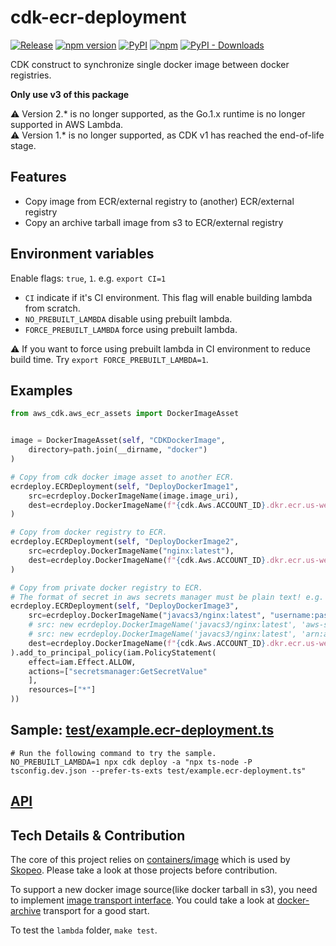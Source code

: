 # cdk-ecr-deployment

[![Release](https://github.com/cdklabs/cdk-ecr-deployment/actions/workflows/release.yml/badge.svg)](https://github.com/cdklabs/cdk-ecr-deployment/actions/workflows/release.yml)
[![npm version](https://img.shields.io/npm/v/cdk-ecr-deployment)](https://www.npmjs.com/package/cdk-ecr-deployment)
[![PyPI](https://img.shields.io/pypi/v/cdk-ecr-deployment)](https://pypi.org/project/cdk-ecr-deployment)
[![npm](https://img.shields.io/npm/dw/cdk-ecr-deployment?label=npm%20downloads)](https://www.npmjs.com/package/cdk-ecr-deployment)
[![PyPI - Downloads](https://img.shields.io/pypi/dw/cdk-ecr-deployment?label=pypi%20downloads)](https://pypi.org/project/cdk-ecr-deployment)

CDK construct to synchronize single docker image between docker registries.

**Only use v3 of this package**

⚠️ Version 2.* is no longer supported, as the Go.1.x runtime is no longer supported in AWS Lambda.\
⚠️ Version 1.* is no longer supported, as CDK v1 has reached the end-of-life
stage.

## Features

* Copy image from ECR/external registry to (another) ECR/external registry
* Copy an archive tarball image from s3 to ECR/external registry

## Environment variables

Enable flags: `true`, `1`. e.g. `export CI=1`

* `CI` indicate if it's CI environment. This flag will enable building lambda from scratch.
* `NO_PREBUILT_LAMBDA` disable using prebuilt lambda.
* `FORCE_PREBUILT_LAMBDA` force using prebuilt lambda.

⚠️ If you want to force using prebuilt lambda in CI environment to reduce build time. Try `export FORCE_PREBUILT_LAMBDA=1`.

## Examples

```python
from aws_cdk.aws_ecr_assets import DockerImageAsset


image = DockerImageAsset(self, "CDKDockerImage",
    directory=path.join(__dirname, "docker")
)

# Copy from cdk docker image asset to another ECR.
ecrdeploy.ECRDeployment(self, "DeployDockerImage1",
    src=ecrdeploy.DockerImageName(image.image_uri),
    dest=ecrdeploy.DockerImageName(f"{cdk.Aws.ACCOUNT_ID}.dkr.ecr.us-west-2.amazonaws.com/my-nginx:latest")
)

# Copy from docker registry to ECR.
ecrdeploy.ECRDeployment(self, "DeployDockerImage2",
    src=ecrdeploy.DockerImageName("nginx:latest"),
    dest=ecrdeploy.DockerImageName(f"{cdk.Aws.ACCOUNT_ID}.dkr.ecr.us-west-2.amazonaws.com/my-nginx2:latest")
)

# Copy from private docker registry to ECR.
# The format of secret in aws secrets manager must be plain text! e.g. <username>:<password>
ecrdeploy.ECRDeployment(self, "DeployDockerImage3",
    src=ecrdeploy.DockerImageName("javacs3/nginx:latest", "username:password"),
    # src: new ecrdeploy.DockerImageName('javacs3/nginx:latest', 'aws-secrets-manager-secret-name'),
    # src: new ecrdeploy.DockerImageName('javacs3/nginx:latest', 'arn:aws:secretsmanager:us-west-2:000000000000:secret:id'),
    dest=ecrdeploy.DockerImageName(f"{cdk.Aws.ACCOUNT_ID}.dkr.ecr.us-west-2.amazonaws.com/my-nginx3:latest")
).add_to_principal_policy(iam.PolicyStatement(
    effect=iam.Effect.ALLOW,
    actions=["secretsmanager:GetSecretValue"
    ],
    resources=["*"]
))
```

## Sample: [test/example.ecr-deployment.ts](./test/example.ecr-deployment.ts)

```shell
# Run the following command to try the sample.
NO_PREBUILT_LAMBDA=1 npx cdk deploy -a "npx ts-node -P tsconfig.dev.json --prefer-ts-exts test/example.ecr-deployment.ts"
```

## [API](./API.md)

## Tech Details & Contribution

The core of this project relies on [containers/image](https://github.com/containers/image) which is used by [Skopeo](https://github.com/containers/skopeo).
Please take a look at those projects before contribution.

To support a new docker image source(like docker tarball in s3), you need to implement [image transport interface](https://github.com/containers/image/blob/master/types/types.go). You could take a look at [docker-archive](https://github.com/containers/image/blob/ccb87a8d0f45cf28846e307eb0ec2b9d38a458c2/docker/archive/transport.go) transport for a good start.

To test the `lambda` folder, `make test`.
